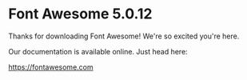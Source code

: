 # Font Awesome 5.0.12

Thanks for downloading Font Awesome! We're so excited you're here.

Our documentation is available online. Just head here:

https://fontawesome.com
